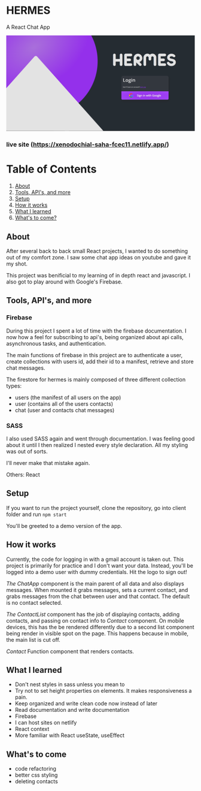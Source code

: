 
# HERMES
A React Chat App

 ![Login Screen](/client/src/images/screenshot.png)

### live site (https://xenodochial-saha-fcec11.netlify.app/)

# Table of Contents
1. [About](#whatitdoes)
2. [Tools, API's, and more](#tools)
3. [Setup](#setup)
4. [How it works](#howit)
5. [What I learned](#learned)
6. [What's to come?](#whattocome)

## About <a name="whatitdoes"></a>
After several back to back small React projects, I wanted to do something out of my comfort zone.
I saw some chat app ideas on youtube and gave it my shot. 

This project was benificial to my learning of in depth react and javascript. I also got to play around with Google's Firebase.

## Tools, API's, and more <a name="tools"></a>
### Firebase
During this project I spent a lot of time with the firebase documentation. I now how a feel for subscribing to api's, being organized about api calls,
asynchronous tasks, and authentication. 

The main functions of firebase in this project are to authenticate a user, create collections with users id, add their id to a manifest, retrieve and store chat messages.

The firestore for hermes is mainly composed of three different collection types: 
- users (the manifest of all users on the app)
- user (contains all of the users contacts)
- chat (user and contacts chat messages)

### SASS
I also used SASS again and went through documentation. I was feeling good about it until I then realized I nested every style declaration.
All my styling was out of sorts.

I'll never make that mistake again.

Others: React

## Setup <a name="setup"></a>
If you want to run the project yourself, clone the repository, go into client folder and run 
<code>npm start</code>

You'll be greeted to a demo version of the app.

## How it works <a name="howit"></a>
Currently, the code for logging in with a gmail account is taken out. This project is primarily for practice and I don't want your data. Instead, you'll be logged
into a demo user with dummy credentials. Hit the logo to sign out!

*The ChatApp* component is the main parent of all data and also displays messages. When mounted it grabs messages, sets a current contact, and grabs messages from the chat
between user and that contact. The default is no contact selected.

*The ContactList* component has the job of displaying contacts, adding contacts, and passing on contact info to *Contact* component. On mobile devices,
this has the be rendered differently due to a second list component being render in visible spot on the page. This happens because in mobile, the main list is cut off.

*Contact*
Function component that renders contacts. 


## What I learned <a name="learned"></a>
- Don't nest styles in sass unless you mean to 
- Try not to set height properties on elements. It makes responsiveness a pain.
- Keep organized and write clean code now instead of later
- Read documentation and write documentation
- Firebase
- I can host sites on netlify
- React context
- More familiar with React useState, useEffect


## What's to come <a name="whattocome"></a>
- code refactoring
- better css styling
- deleting contacts
